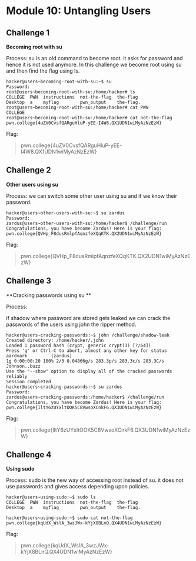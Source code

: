 # Module 10: Untangling Users

##  Challenge 1 
 **Becoming root with su**

Process:
su is an old command to become root. 
it asks for password and hence it is not used anymore.
In this challenge we become root using su and then find the flag using ls.
```
hacker@users~becoming-root-with-su:~$ su
Password: 
root@users~becoming-root-with-su:/home/hacker# ls
COLLEGE  PWN  instructions  not-the-flag  the-flag
Desktop  a    myflag        pwn_output    the-flag.
root@users~becoming-root-with-su:/home/hacker# cat PWN
COLLEGE
root@users~becoming-root-with-su:/home/hacker# cat not-the-flag
pwn.college{4uZV0CvsfQARguHluP-yEE-I4W8.QX1UDN1wiMyAzNzEzW}
```
Flag:
> pwn.college{4uZV0CvsfQARguHluP-yEE-I4W8.QX1UDN1wiMyAzNzEzW}


##  Challenge 2 
 **Other users using su**

Process:
we can switch some other user using su and if we know their password.
```
hacker@users~other-users-with-su:~$ su zardus
Password: 
zardus@users~other-users-with-su:/home/hacker$ /challenge/run
Congratulations, you have become Zardus! Here is your flag:
pwn.college{QVHp_F8dusRmlpfAqnzfeXQqKTK.QX2UDN1wiMyAzNzEzW}
```
Flag:
> pwn.college{QVHp_F8dusRmlpfAqnzfeXQqKTK.QX2UDN1wiMyAzNzEzW}

##  Challenge 3
 **Cracking passwords using su **

Process:

if shadow where password are stored gets leaked we can crack the passwords of the users using john the ripper method.

```
hacker@users~cracking-passwords:~$ john /challenge/shadow-leak
Created directory: /home/hacker/.john
Loaded 1 password hash (crypt, generic crypt(3) [?/64])
Press 'q' or Ctrl-C to abort, almost any other key for status
aardvark         (zardus)
1g 0:00:00:20 100% 2/3 0.04866g/s 283.3p/s 283.3c/s 283.3C/s Johnson..buzz
Use the "--show" option to display all of the cracked passwords reliably
Session completed
hacker@users~cracking-passwords:~$ su zardus
Password: 
zardus@users~cracking-passwords:/home/hacker$ /challenge/run
Congratulations, you have become Zardus! Here is your flag:
pwn.college{IltY6zUYxltOOK5C8VwsoXCnkF6.QX3UDN1wiMyAzNzEzW}

```
Flag:
> pwn.college{IltY6zUYxltOOK5C8VwsoXCnkF6.QX3UDN1wiMyAzNzEzW}

##  Challenge 4
 **Using sudo**

Process:
sudo is the new way of accessing root instead of su.
it does not use passwords and gives access depending upon policies.

```
hacker@users~using-sudo:~$ sudo ls
COLLEGE  PWN  instructions  not-the-flag  the-flag
Desktop  a    myflag        pwn_output    the-flag.

hacker@users~using-sudo:~$ sudo cat not-the-flag
pwn.college{kqUdX_WslA_3wzJWx-kYjX8BLnQ.QX4UDN1wiMyAzNzEzW}
```
Flag:
> pwn.college{kqUdX_WslA_3wzJWx-kYjX8BLnQ.QX4UDN1wiMyAzNzEzW}
